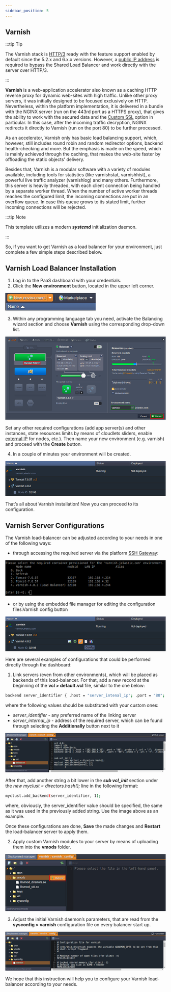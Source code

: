 ```yaml
---
sidebar_position: 5
---
```


## Varnish

:::tip Tip

The Varnish stack is [HTTP/3](1) ready with the feature support enabled by default since the 5.2.x and 6.x.x versions. However, a [public IP address](1) is required to bypass the Shared Load Balancer and work directly with the server over HTTP/3.

:::

**Varnish** is a web-application accelerator also known as a caching HTTP reverse proxy for dynamic web-sites with high traffic. Unlike other proxy servers, it was initially designed to be focused exclusively on HTTP. Nevertheless, within the platform implementation, it is delivered in a bundle with the NGINX server (run on the 443rd port as a HTTPS proxy), that gives the ability to work with the secured data and the [Custom SSL](1) option in particular. In this case, after the incoming traffic decryption, NGINX redirects it directly to Varnish (run on the port 80) to be further processed.

As an accelerator, Varnish only has basic load balancing support, which, however, still includes round robin and random redirector options, backend health-checking and more. But the emphasis is made on the speed, which is mainly achieved through the caching, that makes the web-site faster by offloading the static objects' delivery.

Besides that, Varnish is a modular software with a variety of modules available, including tools for statistics (like varnishstat, varnishhist), a powerful live traffic analyzer (varnishlog) and many others. Furthermore, this server is heavily threaded, with each client connection being handled by a separate worker thread. When the number of active worker threads reaches the configured limit, the incoming connections are put in an overflow queue. In case this queue grows to its stated limit, further incoming connections will be rejected.

:::tip Note

This template utilizes a modern **_systemd_** initialization daemon.

:::

So, if you want to get Varnish as a load balancer for your environment, just complete a few simple steps described below.

## Varnish Load Balancer Installation

1. Log in to the PaaS dashboard with your credentials.
2. Click the **New environment** button, located in the upper left corner.

<div style={{
    display:'flex',
    justifyContent: 'center',
    margin: '0 0 1rem 0'
}}>

![Locale Dropdown](./img/Varnish/new-env.png)

</div>

3. Within any programming language tab you need, activate the Balancing wizard section and choose **Varnish** using the corresponding drop-down list.

<div style={{
    display:'flex',
    justifyContent: 'center',
    margin: '0 0 1rem 0'
}}>

![Locale Dropdown](./img/Varnish/env-wiz.png)

</div>

Set any other required configurations (add app server(s) and other instances, state resources limits by means of cloudlets sliders, enable [external IP](1) for nodes, etc.). Then name your new environment (e.g. varnish) and proceed with the **Create** button.

4. In a couple of minutes your environment will be created.

<div style={{
    display:'flex',
    justifyContent: 'center',
    margin: '0 0 1rem 0'
}}>

![Locale Dropdown](./img/Varnish/env-created.png)

</div>

That’s all about Varnish installation! Now you can proceed to its configuration.

## Varnish Server Configurations
The Varnish load-balancer can be adjusted according to your needs in one of the following ways:
- through accessing the required server via the platform [SSH Gateway](1):

<div style={{
    display:'flex',
    justifyContent: 'center',
    margin: '0 0 1rem 0'
}}>

![Locale Dropdown](./img/Varnish/ssh.png)

</div>

- or by using the embedded file manager for editing the configuration files:Varnish config button

<div style={{
    display:'flex',
    justifyContent: 'center',
    margin: '0 0 1rem 0'
}}>

![Locale Dropdown](./img/Varnish/config-button.png)

</div>

Here are several examples of configurations that could be performed directly through the dashboard:

1. Link servers (even from other environments), which will be placed as backends of this load-balancer. For that, add a new record at the beginning of the **vcl > default.vcl** file, similar to the one below:

```bash
backend server_identifier { .host = "server_intenal_ip"; .port = "80"; }
```

where the following values should be substituted with your custom ones:
- *server_identifier* - any preferred name of the linking server
- *server_internal_ip* - address of the required server, which can be found through selecting the **Additionally** button next to it

<div style={{
    display:'flex',
    justifyContent: 'center',
    margin: '0 0 1rem 0'
}}>

![Locale Dropdown](./img/Varnish/config.png)

</div>

After that, add another string a bit lower in the ***sub vcl_init*** section under the *new myclust = directors.hash();* line in the following format:

```bash
myclust.add_backend(server_identifier, 1);
```

where, obviously, the server_identifier value should be specified, the same as it was used in the previously added string. Use the image above as an example.

Once these configurations are done, **Save** the made changes and **Restart** the load-balancer server to apply them.

2. Apply custom Varnish modules to your server by means of uploading them into the **vmods** folder.

<div style={{
    display:'flex',
    justifyContent: 'center',
    margin: '0 0 1rem 0'
}}>

![Locale Dropdown](./img/Varnish/mods.png)

</div>

3. Adjust the initial Varnish daemon’s parameters, that are read from the **sysconfig > varnish** configuration file on every balancer start up.

<div style={{
    display:'flex',
    justifyContent: 'center',
    margin: '0 0 1rem 0'
}}>

![Locale Dropdown](./img/Varnish/demon.png)

</div>

We hope that this instruction will help you to configure your Varnish load-balancer according to your needs.
